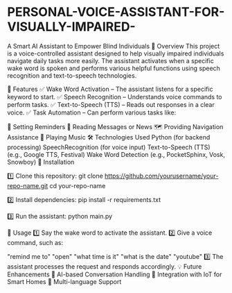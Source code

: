 # PERSONAL-VOICE-ASSISTANT-FOR-VISUALLY-IMPAIRED-
A Smart AI Assistant to Empower Blind Individuals
📌 Overview
This project is a voice-controlled assistant designed to help visually impaired individuals navigate daily tasks more easily. The assistant activates when a specific wake word is spoken and performs various helpful functions using speech recognition and text-to-speech technologies.

🎯 Features
✅ Wake Word Activation – The assistant listens for a specific keyword to start.
✅ Speech Recognition – Understands voice commands to perform tasks.
✅ Text-to-Speech (TTS) – Reads out responses in a clear voice.
✅ Task Automation – Can perform various tasks like:


📅 Setting Reminders
📖 Reading Messages or News
🗺️ Providing Navigation Assistance
🎵 Playing Music
🛠️ Technologies Used
Python (for backend processing)
SpeechRecognition (for voice input)
Text-to-Speech (TTS) (e.g., Google TTS, Festival)
Wake Word Detection (e.g., PocketSphinx, Vosk, Snowboy)
🚀 Installation

1️⃣ Clone this repository:
git clone https://github.com/yourusername/your-repo-name.git
cd your-repo-name

2️⃣ Install dependencies:
pip install -r requirements.txt

3️⃣ Run the assistant:
python main.py

🎤 Usage
1️⃣ Say the wake word to activate the assistant.
2️⃣ Give a voice command, such as:

"remind me to"
"open"
"what time is it"
"what is the date"
"youtube"
3️⃣ The assistant processes the request and responds accordingly.
💡 Future Enhancements
🔹 AI-based Conversation Handling
🔹 Integration with IoT for Smart Homes
🔹 Multi-language Support
